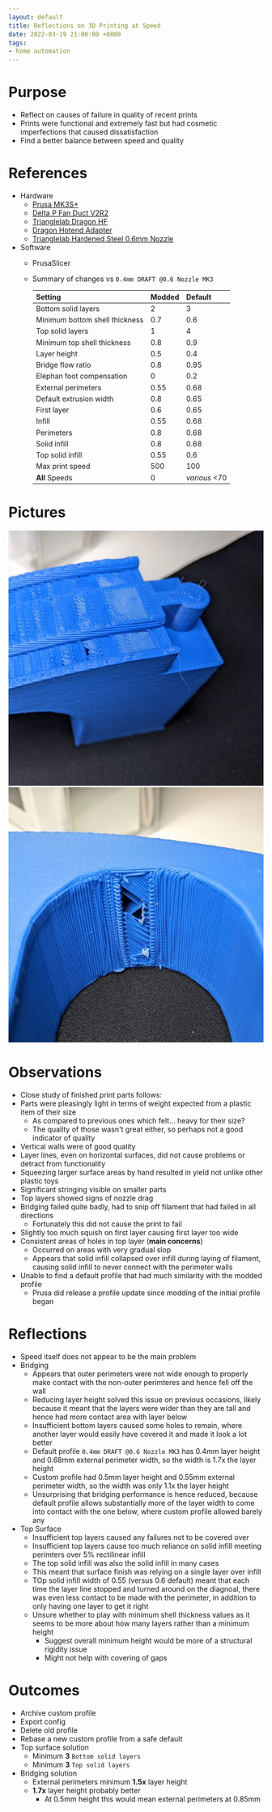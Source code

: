 ```yaml
---
layout: default
title: Reflections on 3D Printing at Speed
date: 2022-03-19 21:00:00 +0800
tags:
- home automation
---
```


# Purpose
- Reflect on causes of failure in quality of recent prints
- Prints were functional and extremely fast but had cosmetic imperfections that caused dissatisfaction
- Find a better balance between speed and quality

# References
- Hardware
  - [Prusa MK3S+](https://www.prusa3d.com/category/original-prusa-i3-mk3s/)
  - [Delta P Fan Duct V2R2](https://www.prusaprinters.org/prints/62523-delta-p-fan-duct-v2-r2-for-mk3s-extruder)
  - [Trianglelab Dragon HF](https://www.aliexpress.com/item/1005002629698126.html?spm=a2g0o.store_pc_groupList.8148356.3.21d65dafTg5jy1)
  - [Dragon Hotend Adapter](https://www.prusaprinters.org/prints/67418-dragon-hotend-adapter-phaetustrianglelab)
  - [Trianglelab Hardened Steel 0.6mm Nozzle](https://www.aliexpress.com/item/32850756758.html?spm=a2g0o.order_list.0.0.21ef1802k8CR0X)
- Software
  - PrusaSlicer
  - Summary of changes vs `0.4mm DRAFT @0.6 Nozzle MK3`

    | Setting | Modded | Default |
    | --- | --- | --- |
    | Bottom solid layers | 2 | 3 |
    | Minimum bottom shell thickness | 0.7 | 0.6 |
    | Top solid layers | 1 | 4 |
    | Minimum top shell thickness | 0.8 | 0.9|
    | Layer height | 0.5 | 0.4 |
    | Bridge flow ratio | 0.8 | 0.95 |
    | Elephan foot compensation | 0 | 0.2 |
    | External perimeters | 0.55 | 0.68 |
    | Default extrusion width | 0.8 | 0.65 |
    | First layer | 0.6 | 0.65 |
    | Infill | 0.55 | 0.68 |
    | Perimeters | 0.8 | 0.68 |
    | Solid infill | 0.8 | 0.68 |
    | Top solid infill | 0.55 | 0.6 |
    | Max print speed | 500 | 100 |
    | **All** Speeds | 0 | *various* <70 |

# Pictures
![top surface](/assets/img/2022-03-19-3d-printing-at-speed-1.jpg)
![bridges](/assets/img/2022-03-19-3d-printing-at-speed-2.jpg)

# Observations
- Close study of finished print parts follows:
- Parts were pleasingly light in terms of weight expected from a plastic item of their size
  - As compared to previous ones which felt... heavy for their size?
  - The quality of those wasn't great either, so perhaps not a good indicator of quality
- Vertical walls were of good quality
- Layer lines, even on horizontal surfaces, did not cause problems or detract from functionality
- Squeezing larger surface areas by hand resulted in yield not unlike other plastic toys
- Significant stringing visible on smaller parts
- Top layers showed signs of nozzle drag
- Bridging failed quite badly, had to snip off filament that had failed in all directions
  - Fortunately this did not cause the print to fail
- Slightly too much squish on first layer causing first layer too wide
- Consistent areas of holes in top layer (**main concerns**)
  - Occurred on areas with very gradual slop
  - Appears that solid infill collapsed over infill during laying of filament, causing solid infill to never connect with the perimeter walls
- Unable to find a default profile that had much similarity with the modded profile
  - Prusa did release a profile update since modding of the initial profile began

# Reflections
- Speed itself does not appear to be the main problem
- Bridging
  - Appears that outer perimeters were not wide enough to properly make contact with the non-outer perimteres and hence fell off the wall
  - Reducing layer height solved this issue on previous occasions, likely because it meant that the layers were wider than they are tall and hence had more contact area with layer below
  - Insufficient bottom layers caused some holes to remain, where another layer would easily have covered it and made it look a lot better
  - Default profile `0.4mm DRAFT @0.6 Nozzle MK3` has 0.4mm layer  height and 0.68mm external perimeter width, so the width is 1.7x the layer height
  - Custom profile had 0.5mm layer height and 0.55mm external perimeter width, so the width was only 1.1x the layer height
  - Unsurprising that bridging performance is hence reduced, because default profile allows substantially more of the layer width to come into contact with the one below, where custom profile allowed barely any
- Top Surface
  - Insufficient top layers caused any failures not to be covered over
  - Insufficient top layers cause too much reliance on solid infill meeting perimters over 5% rectilinear infill
  - The top solid infill was also the solid infill in many cases
  - This meant that surface finish was relying on a single layer over infill
  - TOp solid infill width of 0.55 (versus 0.6 default) meant that each time the layer line stopped and turned around on the diagnoal, there was even less contact to be made with the perimeter, in addition to only having one layer to get it right
  - Unsure whether to play with minimum shell thickness values as it seems to be more about how many layers rather than a minimum height
    - Suggest overall minimum height would be more of a structural rigidity issue
    - Might not help with covering of gaps

# Outcomes
- Archive custom profile
- Export config
- Delete old profile
- Rebase a new custom profile from a safe default
- Top surface solution
  - Minimum **3** `Bottom solid layers`
  - Minimum **3** `Top solid layers`
- Bridging solution
  - External perimeters minimum **1.5x** layer height
  - **1.7x** layer height probably better
    - At 0.5mm height this would mean external perimeters at 0.85mm
